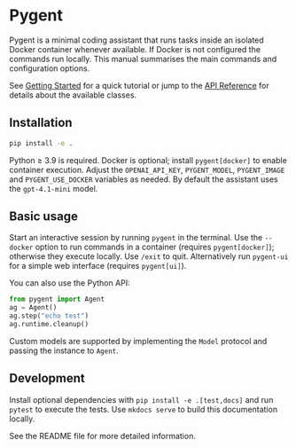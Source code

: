 # Pygent

Pygent is a minimal coding assistant that runs tasks inside an isolated Docker container whenever available. If Docker is not configured the commands run locally. This manual summarises the main commands and configuration options.

See [Getting Started](getting-started.md) for a quick tutorial or jump to the [API Reference](api-reference.md) for details about the available classes.

## Installation

```bash
pip install -e .
```

Python ≥ 3.9 is required. Docker is optional; install `pygent[docker]` to enable container execution. Adjust the `OPENAI_API_KEY`, `PYGENT_MODEL`, `PYGENT_IMAGE` and `PYGENT_USE_DOCKER` variables as needed. By default the assistant uses the `gpt-4.1-mini` model.

## Basic usage

Start an interactive session by running `pygent` in the terminal. Use the `--docker` option to run commands in a container (requires `pygent[docker]`); otherwise they execute locally. Use `/exit` to quit.
Alternatively run `pygent-ui` for a simple web interface (requires `pygent[ui]`).

You can also use the Python API:

```python
from pygent import Agent
ag = Agent()
ag.step("echo test")
ag.runtime.cleanup()
```

Custom models are supported by implementing the ``Model`` protocol and passing
the instance to ``Agent``.

## Development

Install optional dependencies with `pip install -e .[test,docs]` and run `pytest` to execute the tests. Use `mkdocs serve` to build this documentation locally.

See the README file for more detailed information.
